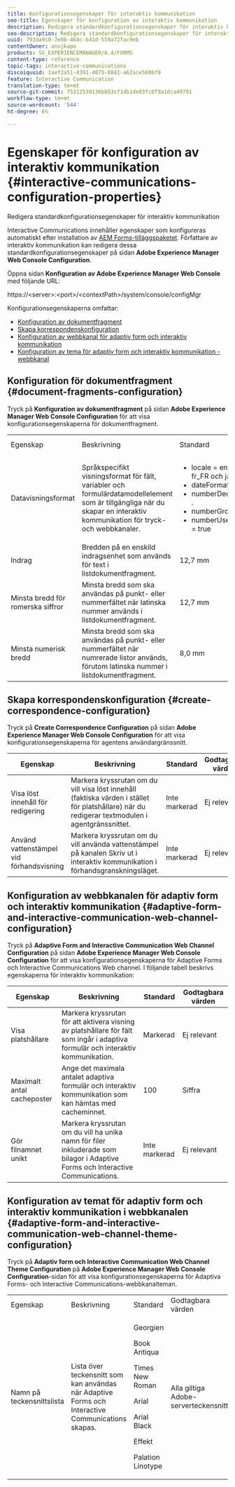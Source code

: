 ```yaml
---
title: Konfigurationsegenskaper för interaktiv kommunikation
seo-title: Egenskaper för konfiguration av interaktiv kommunikation
description: Redigera standardkonfigurationsegenskaper för interaktiv kommunikation
seo-description: Redigera standardkonfigurationsegenskaper för interaktiv kommunikation
uuid: 793da9c0-7e8b-464c-b41d-559a72fac9eb
contentOwner: anujkapo
products: SG_EXPERIENCEMANAGER/6.4/FORMS
content-type: reference
topic-tags: interactive-communications
discoiquuid: 1aef2a51-4391-4075-8841-a62ace5606f9
feature: Interactive Communication
translation-type: tm+mt
source-git-commit: 75312539136bb53cf1db1de03fc0f9a1dca49791
workflow-type: tm+mt
source-wordcount: '544'
ht-degree: 6%

---
```



# Egenskaper för konfiguration av interaktiv kommunikation {#interactive-communications-configuration-properties}

Redigera standardkonfigurationsegenskaper för interaktiv kommunikation

Interactive Communications innehåller egenskaper som konfigureras automatiskt efter installation av [AEM Forms-tilläggspaketet](/help/forms/using/installing-configuring-aem-forms-osgi.md). Författare av interaktiv kommunikation kan redigera dessa standardkonfigurationsegenskaper på sidan **Adobe Experience Manager Web Console Configuration**.

Öppna sidan **Konfiguration av Adobe Experience Manager Web Console** med följande URL:

https://&lt;server>:&lt;port>/&lt;contextPath>/system/console/configMgr

Konfigurationsegenskaperna omfattar:

* [Konfiguration av dokumentfragment](#document-fragments-configuration)
* [Skapa korrespondenskonfiguration](#create-correspondence-configuration)
* [Konfiguration av webbkanal för adaptiv form och interaktiv kommunikation](#adaptive-form-and-interactive-communication-web-channel-configuration)
* [Konfiguration av tema för adaptiv form och interaktiv kommunikation - webbkanal](#adaptive-form-and-interactive-communication-web-channel-theme-configuration)

## Konfiguration för dokumentfragment {#document-fragments-configuration}

Tryck på **Konfiguration av dokumentfragment** på sidan **Adobe Experience Manager Web Console Configuration** för att visa konfigurationsegenskaperna för dokumentfragment.

<table> 
 <tbody> 
  <tr> 
   <td>Egenskap</td> 
   <td>Beskrivning</td> 
   <td>Standard</td> 
   <td>Godtagbara värden</td> 
  </tr> 
  <tr> 
   <td>Datavisningsformat</td> 
   <td>Språkspecifikt visningsformat för fält, variabler och formulärdatamodellelement som är tillgängliga när du skapar en interaktiv kommunikation för tryck- och webbkanaler.</td> 
   <td> 
    <ul> 
     <li>locale = en_US, de_DE, fr_FR och ja_JP</li> 
     <li>dateFormat = dd-MM-yyy</li> 
     <li>numberDecimalSeparator = .</li> 
     <li>numberGroupSeparator = ,</li> 
     <li>numberUseGroupSeparator = true</li> 
    </ul> </td> 
   <td><p>—</p> </td> 
  </tr> 
  <tr> 
   <td>Indrag</td> 
   <td>Bredden på en enskild indragsenhet som används för text i listdokumentfragment.</td> 
   <td>12,7 mm</td> 
   <td>Siffra</td> 
  </tr> 
  <tr> 
   <td>Minsta bredd för romerska siffror</td> 
   <td>Minsta bredd som ska användas på punkt- eller nummerfältet när latinska nummer används i listdokumentfragment. </td> 
   <td>12,7 mm</td> 
   <td>Siffra</td> 
  </tr> 
  <tr> 
   <td>Minsta numerisk bredd</td> 
   <td>Minsta bredd som ska användas på punkt- eller nummerfältet när numrerade listor används, förutom latinska nummer i listdokumentfragment.</td> 
   <td>8,0 mm</td> 
   <td>Siffra</td> 
  </tr> 
 </tbody> 
</table>

## Skapa korrespondenskonfiguration {#create-correspondence-configuration}

Tryck på **Create Correspondence Configuration** på sidan **Adobe Experience Manager Web Console Configuration** för att visa konfigurationsegenskaperna för agentens användargränssnitt.

| Egenskap | Beskrivning | Standard | Godtagbara värden |
|---|---|---|---|
| Visa löst innehåll för redigering | Markera kryssrutan om du vill visa löst innehåll (faktiska värden i stället för platshållare) när du redigerar textmodulen i agentgränssnittet. | Inte markerad | Ej relevant |
| Använd vattenstämpel vid förhandsvisning | Markera kryssrutan om du vill använda vattenstämpel på kanalen Skriv ut i interaktiv kommunikation i förhandsgranskningsläget. | Inte markerad | Ej relevant |

## Konfiguration av webbkanalen för adaptiv form och interaktiv kommunikation {#adaptive-form-and-interactive-communication-web-channel-configuration}

Tryck på **Adaptive Form and Interactive Communication Web Channel Configuration** på sidan **Adobe Experience Manager Web Console Configuration** för att visa konfigurationsegenskaperna för Adaptive Forms och Interactive Communications Web channel. I följande tabell beskrivs egenskaperna för interaktiv kommunikation:

| Egenskap | Beskrivning | Standard | Godtagbara värden |
|---|---|---|---|
| Visa platshållare | Markera kryssrutan för att aktivera visning av platshållare för fält som ingår i adaptiva formulär och interaktiv kommunikation. | Markerad | Ej relevant |
| Maximalt antal cacheposter | Ange det maximala antalet adaptiva formulär och interaktiv kommunikation som kan hämtas med cacheminnet. | 100 | Siffra |
| Gör filnamnet unikt | Markera kryssrutan om du vill ha unika namn för filer inkluderade som bilagor i Adaptive Forms och Interactive Communications. | Inte markerad | Ej relevant |

## Konfiguration av temat för adaptiv form och interaktiv kommunikation i webbkanalen {#adaptive-form-and-interactive-communication-web-channel-theme-configuration}

Tryck på **Adaptiv form och Interactive Communication Web Channel Theme Configuration** på **Adobe Experience Manager Web Console Configuration**-sidan för att visa konfigurationsegenskaperna för Adaptiva Forms- och Interactive Communications-webbkanalteman.

<table> 
 <tbody> 
  <tr> 
   <td>Egenskap</td> 
   <td>Beskrivning</td> 
   <td>Standard</td> 
   <td>Godtagbara värden</td> 
  </tr> 
  <tr> 
   <td>Namn på teckensnittslista</td> 
   <td>Lista över teckensnitt som kan användas när Adaptive Forms och Interactive Communications skapas.</td> 
   <td><p>Georgien</p> <p>Book Antiqua</p> <p>Times New Roman</p> <p>Arial</p> <p>Arial Black</p> <p>Effekt</p> <p>Palation Linotype</p> </td> 
   <td>Alla giltiga Adobe-serverteckensnitt</td> 
  </tr> 
 </tbody> 
</table>

